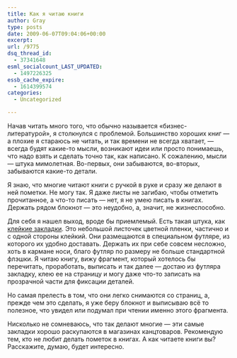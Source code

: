 ```yaml
---
title: Как я читаю книги
author: Gray
type: posts
date: 2009-06-07T09:04:06+00:00
excerpt:
url: /9775
dsq_thread_id:
  - 37341648
esml_socialcount_LAST_UPDATED:
  - 1497226325
essb_cache_expire:
  - 1614399574
categories:
  - Uncategorized

---
```








<p style="clear: both">
  Начав читать много того, что обычно называется &#171;бизнес-литературой&#187;, я столкнулся с проблемой. Большинство хороших книг &#8212; а плохие я стараюсь не читать, и так времени не всегда хватает, &#8212; всегда будят какие-то мысли, возникают идеи или просто понимаешь, что надо взять и сделать точно так, как написано. К сожалению, мысли &#8212; штука мимолетная. Во-первых, они забываются, во-вторых, забываются какие-то детали.
</p>

<p style="clear: both">
  Я знаю, что многие читают книги с ручкой в руке и сразу же делают в ней пометки. Не могу так. Я даже листы не загибаю, чтобы отметить прочитанное, а что-то писать &#8212; нет, я не умею писать в книгах. Держать рядом блокнот &#8212; это неудобно, а, значит, не жизнеспособно.
</p>

<p style="clear: both">
  Для себя я нашел выход, вроде бы приемлемый. Есть такая штука, как <a href="http://www.all-max.com.ua/production/121-1.html" target="_blank">клейкие закладки</a>. Это небольшой листочек цветной пленки, частично и с одной стороны клейкий. Они размещаются в специальном футляре, из которого их удобно доставать. Держать их при себе совсем несложно, хоть в кармане носи, благо футляр по размеру не больше стандартной флэшки. Я читаю книгу, вижу фрагмент, который хотелось бы перечитать, проработать, выписать и так далее &#8212; достаю из футляра закладку, клею ее на страницу и могу даже что-то записать на прозрачной части для фиксации деталей.
</p>

<p style="clear: both">
  Но самая прелесть в том, что они легко снимаются со страниц, а, прежде чем это сделать, я уже беру блокнот и выписываю всё то полезное, что увидел или подумал при чтении именно этого фрагмента.
</p>

<p style="clear: both">
  Нисколько не сомневаюсь, что так делают многие &#8212; эти самые закладки хорошо раскупаются в магазинах канцтоваров. Рекомендую тем, кто не любит делать пометок в книгах. А как читаете книги вы? Расскажите, думаю, будет интересно.
</p>